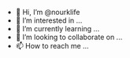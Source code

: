 - 👋 Hi, I’m @nourklife
- 👀 I’m interested in ...
- 🌱 I’m currently learning ...
- 💞️ I’m looking to collaborate on ...
- 📫 How to reach me ...

<!---
nourklife/nourklife is a ✨ special ✨ repository because its `README.md` (this file) appears on your GitHub profile.
You can click the Preview link to take a look at your changes.
--->
